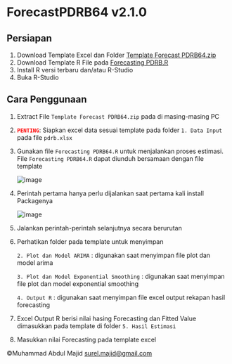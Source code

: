 # ForecastPDRB64 v2.1.0

## Persiapan
1. Download Template Excel dan Folder [Template Forecast PDRB64.zip](https://github.com/dulmaj12id/ForecastPDRB64/blob/Utama/Template%20Forecast%20PDRB64.zip)
2. Download Template R File pada [Forecasting PDRB.R](https://github.com/idabdulmaj/ForecastPDRB64/blob/Utama/Forecasting%20PDRB64.R)
3. Install R versi terbaru dan/atau R-Studio
4. Buka R-Studio

## Cara Penggunaan
1. Extract File `Template Forecast PDRB64.zip` pada di masing-masing PC 

2. <code style="color: red">**PENTING**</code>: Siapkan excel data sesuai template pada folder `1. Data Input` pada file `pdrb.xlsx`

3. Gunakan file `Forecasting PDRB64.R` untuk menjalankan proses estimasi. File `Forecasting PDRB64.R` dapat diunduh bersamaan dengan file template

   ![image](https://github.com/user-attachments/assets/2e6bec74-07d9-4eef-be20-8766c3eeb2be)
   
4. Perintah pertama hanya perlu dijalankan saat pertama kali install Packagenya

   ![image](https://github.com/user-attachments/assets/80330149-58bd-4027-8ed5-e125cc5505a1)


5. Jalankan perintah-perintah selanjutnya secara berurutan   

6. Perhatikan folder pada template untuk menyimpan

   `2. Plot dan Model ARIMA` : digunakan saat menyimpan file plot dan model arima

   `3. Plot dan Model Exponential Smoothing` : digunakan saat menyimpan file plot dan model exponential smoothing

   `4. Output R` : digunakan saat menyimpan file excel output rekapan hasil forecasting

8. Excel Output R berisi nilai hasing Forecasting dan Fitted Value dimasukkan pada template di folder `5. Hasil Estimasi`

9. Masukkan nilai Forecasting pada template excel




&copy;Muhammad Abdul Majid
surel.majid@gmail.com
